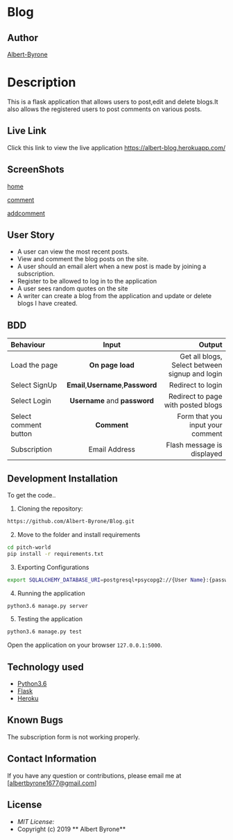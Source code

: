 # Blog

## Author 

[Albert-Byrone]()

# Description

This is a flask  application that allows  users to post,edit and delete blogs.It also allows the registered users to post comments on various posts.

## Live Link

Click this link to view the live application https://albert-blog.herokuapp.com/

## ScreenShots

[home](https://i.postimg.cc/FF8NRH3p/home.png)

[comment](https://i.postimg.cc/QtMhBBf4/comment.png)

[addcomment](https://i.postimg.cc/d3bYS5wp/add.png)
## User Story

* A user can view the most recent posts.
* View and comment the blog posts on the site.
* A user should an email alert when a new post is made by joining a subscription.
* Register to be allowed to log in to the application
* A user sees random quotes on the site
* A writer can create a blog from the application and update or delete blogs I have created.

## BDD
| Behaviour | Input | Output |
| :---------------- | :---------------: | ------------------: |
| Load the page | **On page load** | Get all blogs, Select between signup and login|
| Select SignUp| **Email**,**Username**,**Password** | Redirect to login|
| Select Login | **Username** and **password** | Redirect to page with posted blogs|
| Select comment button | **Comment** | Form that you input your comment|
| Subscription |Email Address  | Flash message is displayed|



## Development Installation
To get the code..

1. Cloning the repository:
  ```bash
  https://github.com/Albert-Byrone/Blog.git
  ```
2. Move to the folder and install requirements
  ```bash
  cd pitch-world
  pip install -r requirements.txt
  ```
3. Exporting Configurations
  ```bash
  export SQLALCHEMY_DATABASE_URI=postgresql+psycopg2://{User Name}:{password}@localhost/{database name}
  ```
4. Running the application
  ```bash
  python3.6 manage.py server
  ```
5. Testing the application
  ```bash
  python3.6 manage.py test
  ```
Open the application on your browser `127.0.0.1:5000`.

## Technology used

* [Python3.6](https://www.python.org/)
* [Flask](http://flask.pocoo.org/)
* [Heroku](https://heroku.com)

## Known Bugs

The subscription form is not working properly.

## Contact Information 

If you have any question or contributions, please email me at [albertbyrone1677@gmail.com]

## License
* *MIT License:*
* Copyright (c) 2019 ** Albert Byrone**
